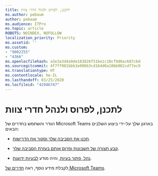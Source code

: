```yaml
---
title: לתכנן, לפרוס ולנהל חדרי צוות
ms.author: pebaum
author: pebaum
ms.audience: ITPro
ms.topic: article
ROBOTS: NOINDEX, NOFOLLOW
localization_priority: Priority
ms.assetid: ''
ms.custom:
- "9002255"
- "4366"
ms.openlocfilehash: a3e3a3d4a9de183826f51be1c10cf9d0ac687cbd
ms.sourcegitcommit: 4f7ff981bbb3a98663cd164d0a10bb082cdf7ec9
ms.translationtype: HT
ms.contentlocale: he-IL
ms.lasthandoff: 03/25/2020
ms.locfileid: "42946747"
---
```

# <a name="plan-deploy-and-manage-teams-rooms"></a>לתכנן, לפרוס ולנהל חדרי צוות

הגדר והשתמש בחדרים של Microsoft Teams בארגון שלך על-ידי ביצוע השלבים הבאים: 

- [תכנן את הסביבה שלך וסקור את הדרישות](https://docs.microsoft.com/microsoftteams/rooms/rooms-plan).

- [קבע תצורה של חשבונות ופרוס אותם בעזרת הסביבה שלך](https://docs.microsoft.com/microsoftteams/rooms/rooms-deploy).

- [נהל, פתור בעיות](https://docs.microsoft.com/microsoftteams/rooms/rooms-manage#troubleshooting), והיה מודע [לבעיות ידועות](https://docs.microsoft.com/microsoftteams/rooms/known-issues). 

לקבלת מידע נוסף, ראה [חדרים של Microsoft Teams](https://docs.microsoft.com/microsoftteams/rooms/).
